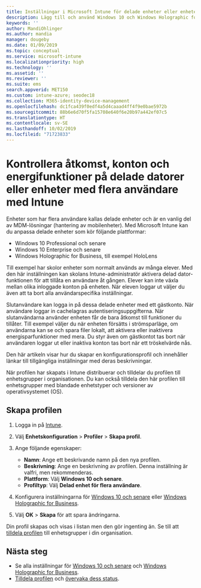 ```yaml
---
title: Inställningar i Microsoft Intune för delade enheter eller enheter med flera användare – Azure | Microsoft Docs
description: Lägg till och använd Windows 10 och Windows Holographic for Business-enheter som är delade eller som används av flera användare i Microsoft Intune. Se en lista över alla inställningar och vad de gör på enheterna, inklusive Microsoft HoloLens. Kontrollera gästkonton, hantera konton och ta bort inaktiva konton, tillåt eller förhindra att spara i lokal lagring, ange energi- och strömsparalternativ, välj när uppdateringar installeras och använd enheter i utbildningsmiljöer i en enhetskonfigurationsprofil.
keywords: ''
author: MandiOhlinger
ms.author: mandia
manager: dougeby
ms.date: 01/09/2019
ms.topic: conceptual
ms.service: microsoft-intune
ms.localizationpriority: high
ms.technology: ''
ms.assetid: ''
ms.reviewer: ''
ms.suite: ems
search.appverid: MET150
ms.custom: intune-azure; seodec18
ms.collection: M365-identity-device-management
ms.openlocfilehash: dc1fca439f0edf4a5d4caaad4ff4f9e0bae5972b
ms.sourcegitcommit: 88b6e6d70f5fa15708e640f6e20b97a442ef07c5
ms.translationtype: HT
ms.contentlocale: sv-SE
ms.lasthandoff: 10/02/2019
ms.locfileid: "71723833"
---
```

# <a name="control-access-accounts-and-power-features-on-shared-pc-or-multi-user-devices-using-intune"></a>Kontrollera åtkomst, konton och energifunktioner på delade datorer eller enheter med flera användare med Intune

Enheter som har flera användare kallas delade enheter och är en vanlig del av MDM-lösningar (hantering av mobilenheter). Med Microsoft Intune kan du anpassa delade enheter som kör följande plattformar:

- Windows 10 Professional och senare
- Windows 10 Enterprise och senare
- Windows Holographic for Business, till exempel HoloLens

Till exempel har skolor enheter som normalt används av många elever. Med den här inställningen kan skolans Intune-administratör aktivera delad dator-funktionen för att tillåta en användare åt gången. Elever kan inte växla mellan olika inloggade konton på enheten. När eleven loggar ut väljer du även att ta bort alla användarspecifika inställningar.

Slutanvändare kan logga in på dessa delade enheter med ett gästkonto. När användare loggar in cachelagras autentiseringsuppgifterna. När slutanvändarna använder enheten får de bara åtkomst till funktioner du tillåter. Till exempel väljer du när enheten försätts i strömsparläge, om användarna kan se och spara filer lokalt, att aktivera eller inaktivera energisparfunktioner med mera. Du styr även om gästkontot tas bort när användaren loggar ut eller inaktiva konton tas bort när ett tröskelvärde nås.

Den här artikeln visar hur du skapar en konfigurationsprofil och innehåller länkar till tillgängliga inställningar med deras beskrivningar.

När profilen har skapats i Intune distribuerar och tilldelar du profilen till enhetsgrupper i organisationen. Du kan också tilldela den här profilen till enhetsgrupper med blandade enhetstyper och versioner av operativsystemet (OS).

## <a name="create-the-profile"></a>Skapa profilen

1. Logga in på [Intune](https://go.microsoft.com/fwlink/?linkid=2090973).
2. Välj **Enhetskonfiguration** > **Profiler** > **Skapa profil**.
3. Ange följande egenskaper:

   - **Namn**: Ange ett beskrivande namn på den nya profilen.
   - **Beskrivning**: Ange en beskrivning av profilen. Denna inställning är valfri, men rekommenderas.
   - **Plattform**: Välj **Windows 10 och senare**.
   - **Profiltyp**: Välj **Delad enhet för flera användare**.

4. Konfigurera inställningarna för [Windows 10 och senare](shared-user-device-settings-windows.md) eller [Windows Holographic for Business](shared-user-device-settings-windows-holographic.md).

5. Välj **OK** > **Skapa** för att spara ändringarna.

Din profil skapas och visas i listan men den gör ingenting än. Se till att [tilldela profilen](device-profile-assign.md) till enhetsgrupper i din organisation.

## <a name="next-steps"></a>Nästa steg

- Se alla inställningar för [Windows 10 och senare](shared-user-device-settings-windows.md) och [Windows Holographic for Business](shared-user-device-settings-windows-holographic.md).
- [Tilldela profilen](device-profile-assign.md) och [övervaka dess status](device-profile-monitor.md).

